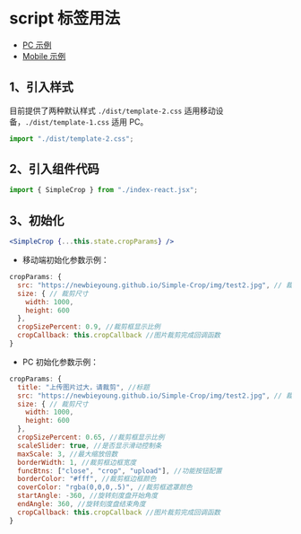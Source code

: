 # script 标签用法

- [PC 示例](examples/react/test-1.html)
- [Mobile 示例](examples/react/test-2.html)

## 1、引入样式

目前提供了两种默认样式 `./dist/template-2.css` 适用移动设备，`./dist/template-1.css` 适用 PC。

```javascript
import "./dist/template-2.css";
```

## 2、引入组件代码

```javascript
import { SimpleCrop } from "./index-react.jsx";
```

## 3、初始化

```jsx
<SimpleCrop {...this.state.cropParams} />
```

- 移动端初始化参数示例：

```jsx
cropParams: {
  src: "https://newbieyoung.github.io/Simple-Crop/img/test2.jpg", // 裁剪图片地址
  size: { // 裁剪尺寸
    width: 1000,
    height: 600
  },
  cropSizePercent: 0.9, //裁剪框显示比例
  cropCallback: this.cropCallback //图片裁剪完成回调函数
}
```

- PC 初始化参数示例：

```jsx
cropParams: {
  title: "上传图片过大，请裁剪", //标题
  src: "https://newbieyoung.github.io/Simple-Crop/img/test2.jpg", // 裁剪图片地址
  size: { // 裁剪尺寸
    width: 1000,
    height: 600
  },
  cropSizePercent: 0.65, //裁剪框显示比例
  scaleSlider: true, //是否显示滑动控制条
  maxScale: 3, //最大缩放倍数
  borderWidth: 1, //裁剪框边框宽度
  funcBtns: ["close", "crop", "upload"], //功能按钮配置
  borderColor: "#fff", //裁剪框边框颜色
  coverColor: "rgba(0,0,0,.5)", //裁剪框遮罩颜色
  startAngle: -360, //旋转刻度盘开始角度
  endAngle: 360, //旋转刻度盘结束角度
  cropCallback: this.cropCallback //图片裁剪完成回调函数
}
```
